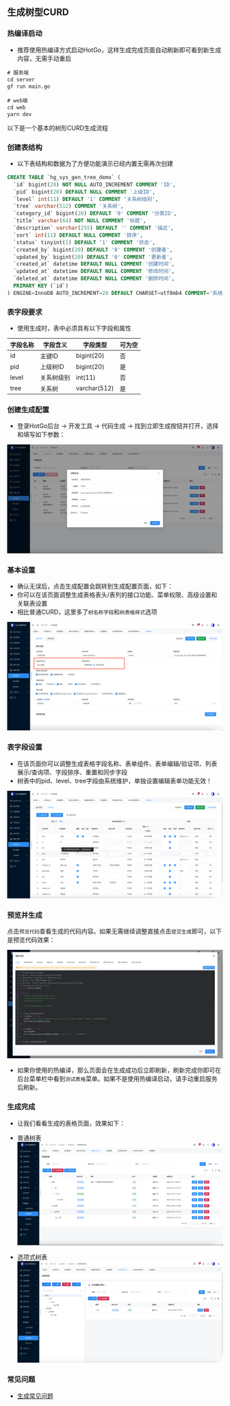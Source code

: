 ## 生成树型CURD

### 热编译启动
- 推荐使用热编译方式启动HotGo，这样生成完成页面自动刷新即可看到新生成内容，无需手动重启

```shell
# 服务端
cd server 
gf run main.go

# web端
cd web
yarn dev
```

以下是一个基本的树形CURD生成流程

### 创建表结构
- 以下表结构和数据为了方便功能演示已经内置无需再次创建

```sql
CREATE TABLE `hg_sys_gen_tree_demo` (
  `id` bigint(20) NOT NULL AUTO_INCREMENT COMMENT 'ID',
  `pid` bigint(20) DEFAULT NULL COMMENT '上级ID',
  `level` int(11) DEFAULT '1' COMMENT '关系树级别',
  `tree` varchar(512) COMMENT '关系树',
  `category_id` bigint(20) DEFAULT '0' COMMENT '分类ID',
  `title` varchar(64) NOT NULL COMMENT '标题',
  `description` varchar(255) DEFAULT '' COMMENT '描述',
  `sort` int(11) DEFAULT NULL COMMENT '排序',
  `status` tinyint(1) DEFAULT '1' COMMENT '状态',
  `created_by` bigint(20) DEFAULT '0' COMMENT '创建者',
  `updated_by` bigint(20) DEFAULT '0' COMMENT '更新者',
  `created_at` datetime DEFAULT NULL COMMENT '创建时间',
  `updated_at` datetime DEFAULT NULL COMMENT '修改时间',
  `deleted_at` datetime DEFAULT NULL COMMENT '删除时间',
  PRIMARY KEY (`id`)
) ENGINE=InnoDB AUTO_INCREMENT=28 DEFAULT CHARSET=utf8mb4 COMMENT='系统_生成树表演示';
```

### 表字段要求
- 使用生成时，表中必须具有以下字段和属性

| 字段名称	  | 字段含义                 | 字段类型                | 可为空 |
|--------|----------------------|---------------------|-----|
| id	    | 主键ID	                | bigint(20)      | 否   |
| pid	   | 上级树ID	               |  bigint(20)   | 是   |
| level	 | 关系树级别	     | int(11) | 否   |
| tree	  | 关系树	     | varchar(512) | 是   |

### 创建生成配置
- 登录HotGo后台 -> 开发工具 -> 代码生成 -> 找到立即生成按钮并打开，选择和填写如下参数：

![](images/code/tree-add.png)


### 基本设置
- 确认无误后，点击生成配置会跳转到生成配置页面，如下：
- 你可以在该页面调整生成表格表头/表列的接口功能、菜单权限、高级设置和关联表设置
- 相比普通CURD，这里多了`树名称字段`和`树表格样式`选项

![](images/code/tree-init.png)

### 表字段设置

- 在该页面你可以调整生成表格字段名称、表单组件、表单编辑/验证项、列表展示/查询项、字段排序、重置和同步字段
- 树表中的pid、level、tree字段由系统维护，单独设置编辑表单功能无效！

![](images/code/tree-fields.png)

### 预览并生成

点击`预览代码`查看生成的代码内容。如果无需继续调整直接点击`提交生成`即可，以下是预览代码效果：

![](images/code/tree-preview.png)

- 如果你使用的热编译，那么页面会在生成成功后立即刷新，刷新完成你即可在后台菜单栏中看到`测试表格`菜单。如果不是使用热编译启动，请手动重启服务后刷新。


### 生成完成

- 让我们看看生成的表格页面，效果如下：

- 普通树表
![](images/code/tree-list.png)

- 选项式树表
![](images/code/tree-list2.png)

### 常见问题

- [生成常见问题](code-help.md)

